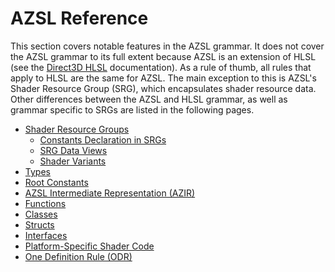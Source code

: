 # AZSL Reference
This section covers notable features in the AZSL grammar. It does not cover the AZSL grammar to its full extent because AZSL is an extension of HLSL (see the [Direct3D HLSL](https://docs.microsoft.com/en-us/windows/win32/direct3dhlsl/dx-graphics-hlsl) documentation). As a rule of thumb, all rules that apply to HLSL are the same for AZSL. The main exception to this is AZSL's Shader Resource Group (SRG), which encapsulates shader resource data. Other differences between the AZSL and HLSL grammar, as well as grammar specific to SRGs are listed in the following pages. 

<!-- 
- Show how to do it in HLSL (very basic, don't teach hlsl, juts do this for spotting the difference)
- Then show how to do it in AZSL
   -->

- [Shader Resource Groups](shader-resource-groups.md)
  - [Constants Declaration in SRGs](constants-declaration.md)
  - [SRG Data Views](srg-data-views.md)
  - [Shader Variants](shader-variants.md)
- [Types](./data-types.md)
- [Root Constants](./root-constant.md)
- [AZSL Intermediate Representation (AZIR)](./azsl-intermediate-represntation.md)
- [Functions](./functions.md)
- [Classes](./classes.md)
- [Structs](./structs.md)
- [Interfaces](./interfaces.md)
- [Platform-Specific Shader Code](platform-specific.md)
- [One Definition Rule (ODR)](./one-definition-rule.md)
  <!-- - [Partial SRGs](./partial-srgs.md)
  - Scopes of partial SRG -->